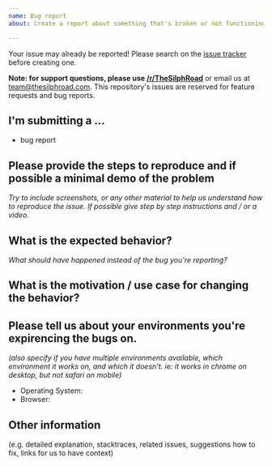 ```yaml
---
name: Bug report
about: Create a report about something that's broken or not functioning as intended.

---
```


Your issue may already be reported! Please search on the [issue tracker](../) before creating one.  

**Note: for support questions, please use [/r/TheSilphRoad](https://reddit.com/r/thesilphroad)** or email us at [team@thesilphroad.com](mailto:team@thesilphroad.com). This repository's issues are reserved for feature requests and bug reports.

## I'm submitting a ...
 * bug report
  

## **Please provide the steps to reproduce and if possible a minimal demo of the problem**
*Try to include screenshots, or any other material to help us understand how to reproduce the issue. If possible give step by step instructions and / or a video.*



## **What is the expected behavior?**
*What should have happened instead of the bug you're reporting?*


## **What is the motivation / use case for changing the behavior?**



## **Please tell us about your environments you're expirencing the bugs on.**
*(also specify if you have multiple environments available, which environment it works on, and which it doesn't. ie: it works in chrome on desktop, but not safari on mobile)*
<!-- FILL IN ALL ANSWERS TO BETWEEN THE ":" and "<!--" -->

- Operating System:   <!-- Mobile or Desktop? Android or iOS? Mac or Windows? What version, etc -->
- Browser:   <!-- BE SPECIFIC! Include the browser, version, and a list of any and all plugins/addons/extensions you have enabled. about://version can give you any detail you're not sure of -->


## **Other information**
(e.g. detailed explanation, stacktraces, related issues, suggestions how to fix, links for us to have context)

